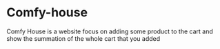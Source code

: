 # Comfy-house
Comfy House is a website focus on adding some product to the cart and show the summation of the whole cart that you added
